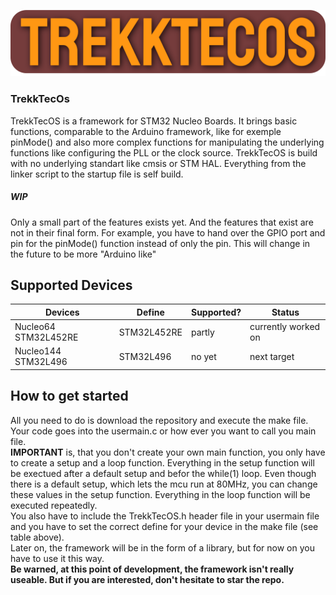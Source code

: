 ![Alt text](github/images/Logo.png?raw=true "TrekkTecOS Logo")

### TrekkTecOs
TrekkTecOS is a framework for STM32 Nucleo Boards. It brings basic functions, comparable to the Arduino framework, like for exemple pinMode() and also more complex functions 
for manipulating the underlying functions like configuring the PLL or the clock source.
TrekkTecOS is build with no underlying standart like cmsis or STM HAL. Everything from the linker script to the startup file is self build.  
##### WIP
Only a small part of the features exists yet. And the features that exist are not in their final form. For example, you have to hand over the GPIO port and pin for the pinMode() function instead of only the pin. This will change in the future to be more "Arduino like" 

## Supported Devices 
| Devices               | Define         |Supported? | Status               |
|-----------------------|----------------|-----------|----------------------|
| Nucleo64 STM32L452RE  |  STM32L452RE   | partly    | currently worked on  | 
| Nucleo144 STM32L496   |  STM32L496     | no yet    | next target          | 

## How to get started
All you need to do is download the repository and execute the make file. Your code goes into the usermain.c or how ever you want to call you main file.\
**IMPORTANT** is, that you don't create your own main function, you only have to create a setup and a loop function. Everything in the setup function will be exectued after a default setup and befor the while(1) loop. Even though there is a default setup, which lets the mcu run at 80MHz, you can change these values in the setup function. Everything in the loop function will be executed repeatedly.\
You also have to include the TrekkTecOS.h header file in your usermain file and you have to set the correct define for your device in the make file (see table above).\
Later on, the framework will be in the form of a library, but for now on you have to use it this way.\
**Be warned, at this point of development, the framework isn't really useable. But if you are interested, don't hesitate to star the repo.**